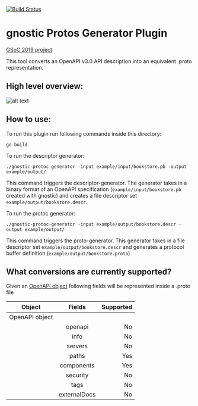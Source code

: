[![Build Status](https://travis-ci.com/LorenzHW/gnostic-protoc-generator.svg?branch=master)](https://travis-ci.com/LorenzHW/gnostic-protoc-generator)

# gnostic Protos Generator Plugin
[GSoC 2019 project](https://summerofcode.withgoogle.com/projects/#5244822191865856)

This tool converts an OpenAPI v3.0 API description into an equivalent .proto representation.

## High level overview:
![alt text](https://drive.google.com/uc?export=view&id=1tqDvZLiXK40ISK_LgINQGsno9-MymRQP "High Level Overview")

## How to use:

To run this plugin run following commands inside this directory:

    go build
    
To run the descriptor generator:
    
    ./gnostic-protoc-generator -input example/input/bookstore.pb -output example/output/

This command triggers the descriptor-generator. The generator takes in a binary format of an OpenAPI
specification (`example/input/bookstore.pb` created with gnostic) and creates a file descriptor set
`example/output/bookstore.descr`.


To run the protoc generator:
 
    ./gnostic-protoc-generator -input example/output/bookstore.descr -output example/output/

This command triggers the proto-generator. This generator takes in a file descriptor set
`example/output/bookstore.descr` and generates a protocol buffer definition (`example/output/bookstore.proto`)


## What conversions are currently supported?

Given an [OpenAPI object](https://swagger.io/specification/#oasObject) following fields will be
represented inside a .proto file

| Object        | Fields        | Supported  |
| ------------- |:-------------:| -----:|
| OpenAPI object|               |       |
|               | openapi       |    No |
|               | info          |    No |
|               | servers       |    No |
|               | paths         |   Yes |
|               | components    |   Yes |
|               | security      |    No |
|               | tags          |    No |
|               | externalDocs  |    No |